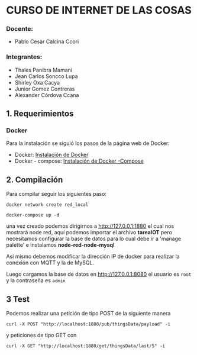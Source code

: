 # CURSO DE INTERNET DE LAS COSAS
### Docente:
- Pablo Cesar Calcina Ccori
### Integrantes:
- Thales Panibra Mamani
- Jean Carlos Soncco Lupa
- Shirley Oxa Cacya
- Junior Gomez Contreras
- Alexander Córdova Ccana
## 1. Requerimientos
### Docker
Para la instalación se siguió los pasos de la página web de Docker:
  - Docker: [Instalación de Docker](https://docs.docker.com/engine/install/ubuntu/)
  - Docker - compose: [Instalación de Docker -Compose](https://docs.docker.com/compose/install/)
## 2. Compilación
Para compilar seguir los siguientes paso:
```
docker network create red_local

docker-compose up -d

```
una vez creado podemos dirigirnos a http://127.0.0.1:1880 el cual nos mostrará
node red, aquí podemos importar el archivo **tareaIOT** pero necesitamos configurar
la base de datos para lo cual debe ir a 'manage palette' e instalamos
**node-red-node-mysql**

Así mismo debemos modificar la dirección IP de docker para realizar la conexión
con MQTT y la de MySQL.

Luego cargamos la base de datos en http://127.0.0.1:8080 el usuario es `root` y
la contraseña es `admin`

## 3 Test
Podemos realizar una petición de tipo POST de la siguiente manera

```
curl -X POST "http://localhost:1880/pub/thingsData/payload" -i
```

y peticiones de tipo GET con
```
curl -X GET "http://localhost:1880/get/thingsData/last/5" -i 
```

